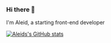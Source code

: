### Hi there 👋

I'm Aleid, a starting front-end developer

[![Aleids's GitHub stats](https://github-readme-stats.vercel.app/api?username=AleidS&show_icons=true&theme=dark)](https://github.com/AleidS/github-readme-stats)


<!--
**AleidS/AleidS** is a ✨ _special_ ✨ repository because its `README.md` (this file) appears on your GitHub profile.

Here are some ideas to get you started:

- 🔭 I’m currently working on ...
- 🌱 I’m currently learning ...
- 👯 I’m looking to collaborate on ...
- 🤔 I’m looking for help with ...
- 💬 Ask me about ...
- 📫 How to reach me: ...
- 😄 Pronouns: ...
- ⚡ Fun fact: ...
-->
